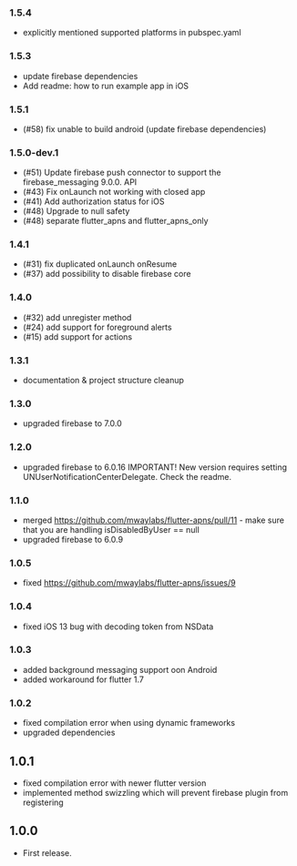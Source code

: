 ### 1.5.4
* explicitly mentioned supported platforms in pubspec.yaml
### 1.5.3
* update firebase dependencies
* Add readme: how to run example app in iOS
### 1.5.1
* (#58) fix unable to build android (update firebase dependencies)
### 1.5.0-dev.1
* (#51) Update firebase push connector to support the firebase_messaging 9.0.0. API
* (#43) Fix onLaunch not working with closed app
* (#41) Add authorization status for iOS
* (#48) Upgrade to null safety
* (#48) separate flutter_apns and flutter_apns_only

### 1.4.1
* (#31) fix duplicated onLaunch onResume
* (#37) add possibility to disable firebase core

### 1.4.0
* (#32) add unregister method
* (#24) add support for foreground alerts
* (#15) add support for actions

### 1.3.1
* documentation & project structure cleanup

### 1.3.0
* upgraded firebase to 7.0.0

### 1.2.0
* upgraded firebase to 6.0.16
  IMPORTANT! New version requires setting UNUserNotificationCenterDelegate. Check the readme.

### 1.1.0
* merged https://github.com/mwaylabs/flutter-apns/pull/11 - make sure that you are handling isDisabledByUser == null
* upgraded firebase to 6.0.9

### 1.0.5
* fixed https://github.com/mwaylabs/flutter-apns/issues/9

### 1.0.4
* fixed iOS 13 bug with decoding token from NSData

### 1.0.3
* added background messaging support oon Android
* added workaround for flutter 1.7

### 1.0.2
* fixed compilation error when using dynamic frameworks
* upgraded dependencies

## 1.0.1
* fixed compilation error with newer flutter version
* implemented method swizzling which will prevent firebase plugin from registering

## 1.0.0
* First release.

